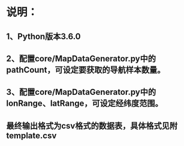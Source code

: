 # 说明：

## 1、Python版本3.6.0
## 2、配置core/MapDataGenerator.py中的pathCount，可设定要获取的导航样本数量。
## 3、配置core/MapDataGenerator.py中的lonRange、latRange，可设定经纬度范围。

## 最终输出格式为csv格式的数据表，具体格式见附template.csv

